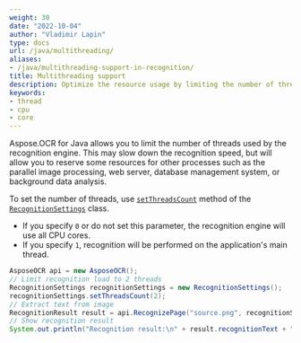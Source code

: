 ```yaml
---
weight: 30
date: "2022-10-04"
author: "Vladimir Lapin"
type: docs
url: /java/multithreading/
aliases:
- /java/multithreading-support-in-recognition/
title: Multithreading support
description: Optimize the resource usage by limiting the number of threads used by Aspose.OCR for Java recognition engine.
keywords:
- thread
- cpu
- core
---
```


Aspose.OCR for Java allows you to limit the number of threads used by the recognition engine. This may slow down the recognition speed, but will allow you to reserve some resources for other processes such as the parallel image processing, web server, database management system, or background data analysis.

To set the number of threads, use [`setThreadsCount`](https://reference.aspose.com/ocr/java/com.aspose.ocr/RecognitionSettings#setThreadsCount-int-) method of the [`RecognitionSettings`](https://reference.aspose.com/ocr/java/com.aspose.ocr/RecognitionSettings) class.

- If you specify `0` or do not set this parameter, the recognition engine will use all CPU cores.
- If you specify `1`, recognition will be performed on the application's main thread.

```java
AsposeOCR api = new AsposeOCR();
// Limit recognition load to 2 threads
RecognitionSettings recognitionSettings = new RecognitionSettings();
recognitionSettings.setThreadsCount(2);
// Extract text from image
RecognitionResult result = api.RecognizePage("source.png", recognitionSettings);
// Show recognition result
System.out.println("Recognition result:\n" + result.recognitionText + "\n\n");
```
